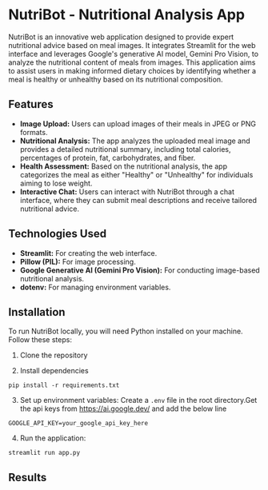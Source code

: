 # NutriBot - Nutritional Analysis App

NutriBot is an innovative web application designed to provide expert nutritional advice based on meal images. It integrates Streamlit for the web interface and leverages Google's generative AI model, Gemini Pro Vision, to analyze the nutritional content of meals from images. This application aims to assist users in making informed dietary choices by identifying whether a meal is healthy or unhealthy based on its nutritional composition.

## Features

- **Image Upload:** Users can upload images of their meals in JPEG or PNG formats.
- **Nutritional Analysis:** The app analyzes the uploaded meal image and provides a detailed nutritional summary, including total calories, percentages of protein, fat, carbohydrates, and fiber.
- **Health Assessment:** Based on the nutritional analysis, the app categorizes the meal as either "Healthy" or "Unhealthy" for individuals aiming to lose weight.
- **Interactive Chat:** Users can interact with NutriBot through a chat interface, where they can submit meal descriptions and receive tailored nutritional advice.

## Technologies Used

- **Streamlit:** For creating the web interface.
- **Pillow (PIL):** For image processing.
- **Google Generative AI (Gemini Pro Vision):** For conducting image-based nutritional analysis.
- **dotenv:** For managing environment variables.
 
## Installation

To run NutriBot locally, you will need Python installed on your machine. Follow these steps:

1. Clone the repository

2. Install dependencies

```
pip install -r requirements.txt
```

3. Set up environment variables:
 Create a `.env` file in the root directory.Get the api keys from https://ai.google.dev/ and add the below line

```
GOOGLE_API_KEY=your_google_api_key_here
```

4. Run the application:
```
streamlit run app.py
```
## Results


